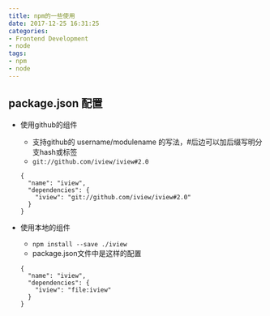 ```yaml
---
title: npm的一些使用
date: 2017-12-25 16:31:25
categories: 
- Frontend Development 
- node
tags:
- npm
- node
---
```



## package.json 配置

- 使用github的组件
	- 支持github的 username/modulename 的写法，#后边可以加后缀写明分支hash或标签
	- `git://github.com/iview/iview#2.0`

	```
	{
	  "name": "iview",
	  "dependencies": {
	    "iview": "git://github.com/iview/iview#2.0"
	  }
	}
	```
	
- 使用本地的组件
	- `npm install --save ./iview `
	- package.json文件中是这样的配置

	```
	{
	  "name": "iview",
	  "dependencies": {
	    "iview": "file:iview"
	  }
	}
	```